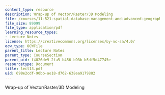 ```yaml
---
content_type: resource
description: Wrap-up of Vector/Raster/3D Modeling
file: /courses/11-521-spatial-database-management-and-advanced-geographic-information-systems-spring-2003/698e2cdf90bbae18d762638ea9179882_lect13.pdf
file_size: 89099
file_type: application/pdf
learning_resource_types:
- Lecture Notes
license: https://creativecommons.org/licenses/by-nc-sa/4.0/
ocw_type: OCWFile
parent_title: Lecture Notes
parent_type: CourseSection
parent_uid: f4026de9-2fa5-b456-b93b-b5df5d47745e
resourcetype: Document
title: lect13.pdf
uid: 698e2cdf-90bb-ae18-d762-638ea9179882
---
```

Wrap-up of Vector/Raster/3D Modeling